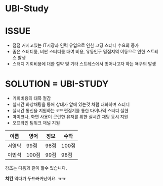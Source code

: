 # UBI-Study

# ISSUE
  * 점점 커지고있는 IT시장과 인력 유입으로 인한 코딩 스터디 수요의 증가
  * 좁은 스터디룸, 비싼 스터디룸 대여 비용, 유동인구 밀집지역 이동으로 인한 스트레스 발생
  * 스터디 기회비용에 대한 절약 및 기타 스트레스에서 벗어나고자 하는 욕구의 발생
# SOLUTION = UBI-STUDY
  * 기회비용의 대폭 절감
  * 실시간 화상채팅을 통해 상대가 앞에 있는것 처럼 대화하며 스터디
  * 실시간 통신을 지원하는 코드편집기를 통한 다이나믹 스터디 실현
  * 마이크나, 화면 사용이 곤란한 유저를 위한 실시간 채팅 동시 지원
  * 오프라인 팀워크 채널 지원

이름|영어|정보|수학
---|---|---|---|
서영탁|99점|98점|100점|
이민석|100점|99점|98점|

강조는 다음과 같이 할수 있습니다.

**치킨** 먹다가 ~~두드러기~~났어요. ㅠㅠ
